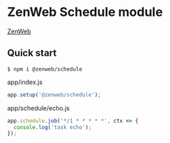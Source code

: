 # ZenWeb Schedule module

[ZenWeb](https://www.npmjs.com/package/zenweb)

## Quick start
```
$ npm i @zenweb/schedule
```

app/index.js
```js
app.setup('@zenweb/schedule');
```

app/schedule/echo.js
```js
app.schedule.job('*/1 * * * * *', ctx => {
  console.log('task echo');
});
```

